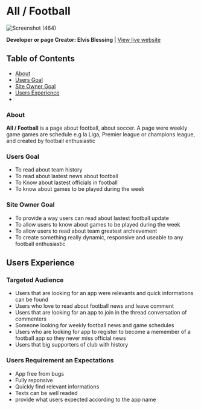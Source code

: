 # All / Football
![Screenshot (464)](https://github.com/Elvisthegreat/Rock-paper-scissors/assets/141064225/0d577137-22b0-4558-a0c4-168e286f40a2)

**Developer or page Creator: Elvis Blessing** |
[View live website](https://all-soccer-864c11b0e6cc.herokuapp.com/)

## Table of Contents
  - [About](#about)
  - [Users Goal](#users-goal)
  - [Site Owner Goal](#site-owner-goal)
  - [Users Experience](#users-experience)
  - [](#)

### About 
<strong>All / Football</strong> is a page about football, about soccer. A page were weekly game games are schedule e.g la Liga, Premier league or champions league, and created by football enthusiastic

### Users Goal
   - To read about team history
   - To read about lastest news about football
   - To Know about lastest officials in football
   - To know about games to be played during the week

### Site Owner Goal
   - To provide a way users can read about lastest football update
   - To allow users to know about games to be played during the week
   - To allow users to read about team greatest archievement
   - To create something really dynamic, responsive and useable to any football enthusiastic

## Users Experience

### Targeted Audience
   - Users that are looking for an app were relevants and quick informations can be found
   - Users who love to read about football news and leave comment
   - Users that are looking for an app to join in the thread conversation of commenters
   - Someone looking for weekly football news and game schedules
   - Users who are looking for app to register to become a memember of a football app so they never miss official news
   - Users that big supporters of club with history

### Users Requirement an Expectations
   - App free from bugs
   - Fully reponsive 
   - Quickly find relevant informations
   - Texts can be well readed
   - provide what users expected according to the app name
